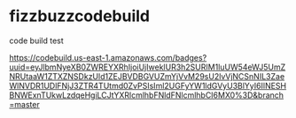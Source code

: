 # fizzbuzzcodebuild

code build test

https://codebuild.us-east-1.amazonaws.com/badges?uuid=eyJlbmNyeXB0ZWREYXRhIjoiUjIweklUR3h2SURIM1luUW54eWJ5UmZNRUtaaW1ZTXZNSDkzUld1ZEJBVDBGVUZmYjVvM29sU2lvVjNCSnNIL3ZaeWlNVDR1UDlFNjJ3ZTR4TUtmd0ZvPSIsIml2UGFyYW1ldGVyU3BlYyI6IlNESHBNWExnTUkwLzdqeHgiLCJtYXRlcmlhbFNldFNlcmlhbCI6MX0%3D&branch=master